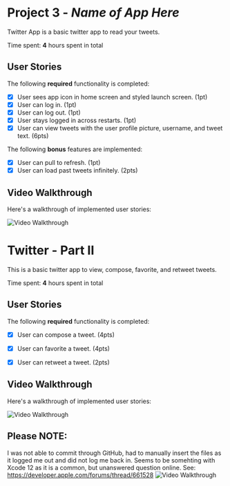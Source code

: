 # Project 3 - *Name of App Here*

Twitter App is a basic twitter app to read your tweets.

Time spent: **4** hours spent in total

## User Stories

The following **required** functionality is completed:

- [X] User sees app icon in home screen and styled launch screen. (1pt)
- [X] User can log in. (1pt)
- [X] User can log out. (1pt)
- [X] User stays logged in across restarts. (1pt)
- [X] User can view tweets with the user profile picture, username, and tweet text. (6pts)

The following **bonus** features are implemented:

- [X] User can pull to refresh. (1pt)
- [X] User can load past tweets infinitely. (2pts)

## Video Walkthrough

Here's a walkthrough of implemented user stories:

<img src='http://g.recordit.co/DhbMS0Ohui.gif' title='Video WalkthroughTwitter' width='' alt='Video Walkthrough' />


# Twitter - Part II

This is a basic twitter app to view, compose, favorite, and retweet tweets.

Time spent: **4** hours spent in total

## User Stories

The following **required** functionality is completed:

- [X] User can compose a tweet. (4pts)
- [X] User can favorite a tweet. (4pts)
- [X] User can retweet a tweet. (2pts)


## Video Walkthrough

Here's a walkthrough of implemented user stories:

<img src='http://g.recordit.co/SYkeR3CVYx.gif' title='Part 2 Walkthrough' width='' alt='Video Walkthrough' />

## Please NOTE:
I was not able to commit through GitHub, had to manually insert the files as it logged me out and did not log me back in. Seems to be somehting with Xcode 12 as it is a common, but unanswered question online. See:
https://developer.apple.com/forums/thread/661528
<img src='http://g.recordit.co/FVDEhYQsqZ.gif' title='GitHub Login' width='' alt='Video Walkthrough' />


